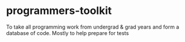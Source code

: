 # programmers-toolkit
To take all programming work from undergrad &amp; grad years and form a database of code. Mostly to help prepare for tests
